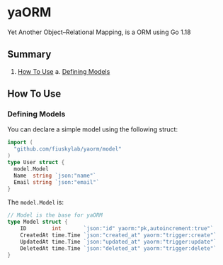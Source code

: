 # yaORM
Yet Another Object–Relational Mapping, is a ORM using Go 1.18

## Summary
1. [How To Use](#how-to-use)
  a. [Defining Models](#defining-models)

## How To Use
### Defining Models

You can declare a simple model using the following struct:
```go
import (
  "github.com/fiuskylab/yaorm/model"
)
type User struct {
  model.Model
  Name  string `json:"name"`
  Email string `json:"email"`
}
```

The `model.Model` is:
```go
// Model is the base for yaORM
type Model struct {
	ID        int       `json:"id" yaorm:"pk,autoincrement:true"`
	CreatedAt time.Time `json:"created_at" yaorm:"trigger:create"`
	UpdatedAt time.Time `json:"updated_at" yaorm:"trigger:update"`
	DeletedAt time.Time `json:"deleted_at" yaorm:"trigger:delete"`
}
```
